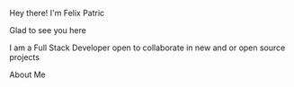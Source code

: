 Hey there! I'm Felix Patric

Glad to see you here 

I am a Full Stack Developer open to collaborate in new and or open source projects


About Me
